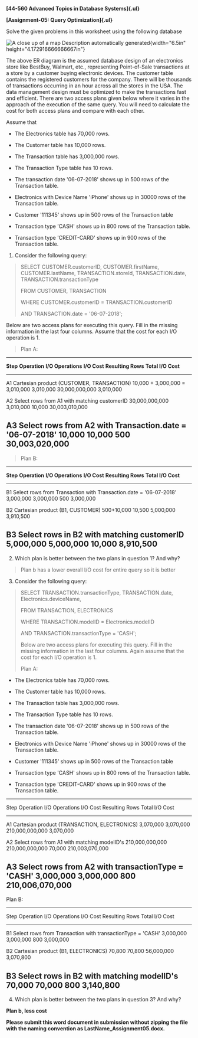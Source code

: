 **[44-560 Advanced Topics in Database Systems]{.ul}**

**[Assignment-05: Query Optimization]{.ul}**

Solve the given problems in this worksheet using the following database

![A close up of a map Description automatically generated](media/image1.jpeg){width="6.5in" height="4.172916666666667in"}

The above ER diagram is the assumed database design of an electronics store like BestBuy, Walmart, etc., representing Point-of-Sale transactions at a store by a customer buying electronic devices. The customer table contains the registered customers for the company. There will be thousands of transactions occurring in an hour across all the stores in the USA. The data management design must be optimized to make the transactions fast and efficient. There are two access plans given below where it varies in the approach of the execution of the same query. You will need to calculate the cost for both access plans and compare with each other.

Assume that

-   The Electronics table has 70,000 rows.

-   The Customer table has 10,000 rows.

-   The Transaction table has 3,000,000 rows.

-   The Transaction Type table has 10 rows.

-   The transaction date \'06-07-2018\' shows up in 500 rows of the Transaction table.

-   Electronics with Device Name 'iPhone' shows up in 30000 rows of the Transaction table.

-   Customer '111345' shows up in 500 rows of the Transaction table

-   Transaction type 'CASH' shows up in 800 rows of the Transaction table.

-   Transaction type 'CREDIT-CARD' shows up in 900 rows of the Transaction table.

1)  Consider the following query:

> SELECT CUSTOMER.customerID, CUSTOMER.firstName, CUSTOMER.lastName, TRANSACTION.storeId, TRANSACTION.date, TRANSACTION.transactionType
>
> FROM CUSTOMER, TRANSACTION
>
> WHERE CUSTOMER.customerID = TRANSACTION.customerID
>
> AND TRANSACTION.date = \'06-07-2018\';

Below are two access plans for executing this query. Fill in the missing information in the last four columns. Assume that the cost for each I/O operation is 1.

> Plan A:

  -----------------------------------------------------------------------------------------------------------------------------------------------------------------
  **Step**   **Operation**                                                **I/O Operations**               **I/O Cost**   **Resulting Rows**   **Total I/O Cost**
  ---------- ------------------------------------------------------------ -------------------------------- -------------- -------------------- --------------------
  A1         Cartesian product (CUSTOMER, TRANSACTION)                    10,000 + 3,000,000 = 3,010,000   3,010,000      30,000,000,000       3,010,000

  A2         Select rows from A1 with matching customerID                 30,000,000,000                   3,010,000      10,000               30,003,010,000

  A3         Select rows from A2 with Transaction.date = \'06-07-2018\'   10,000                           10,000         500                  30,003,020,000
  -----------------------------------------------------------------------------------------------------------------------------------------------------------------

> Plan B:

  --------------------------------------------------------------------------------------------------------------------------------------------------------------
  **Step**   **Operation**                                                         **I/O Operations**   **I/O Cost**   **Resulting Rows**   **Total I/O Cost**
  ---------- --------------------------------------------------------------------- -------------------- -------------- -------------------- --------------------
  B1         Select rows from Transaction with Transaction.date = \'06-07-2018\'   3,000,000            3,000,000      500                  3,000,000

  B2         Cartesian product (B1, CUSTOMER)                                      500+10,000           10,500         5,000,000            3,910,500

  B3         Select rows in B2 with matching customerID                            5,000,000            5,000,000      10,000               8,910,500
  --------------------------------------------------------------------------------------------------------------------------------------------------------------

2)  Which plan is better between the two plans in question 1? And why?

> Plan b has a lower overall I/O cost for entire query so it is better

3)  Consider the following query:

> SELECT TRANSACTION.transactionType, TRANSACTION.date, Electronics.deviceName,
>
> FROM TRANSACTION, ELECTRONICS
>
> WHERE TRANSACTION.modelID = Electronics.modelID
>
> AND TRANSACTION.transactionType = 'CASH';
>
> Below are two access plans for executing this query. Fill in the missing information in the last four columns. Again assume that the cost for each I/O operation is 1.
>
> Plan A:

-   The Electronics table has 70,000 rows.

-   The Customer table has 10,000 rows.

-   The Transaction table has 3,000,000 rows.

-   The Transaction Type table has 10 rows.

-   The transaction date \'06-07-2018\' shows up in 500 rows of the Transaction table.

-   Electronics with Device Name 'iPhone' shows up in 30000 rows of the Transaction table.

-   Customer '111345' shows up in 500 rows of the Transaction table

-   Transaction type 'CASH' shows up in 800 rows of the Transaction table.

-   Transaction type 'CREDIT-CARD' shows up in 900 rows of the Transaction table.

  ----------------------------------------------------------------------------------------------------------------------------------
  Step   Operation                                           I/O Operations    I/O Cost          Resulting Rows    Total I/O Cost
  ------ --------------------------------------------------- ----------------- ----------------- ----------------- -----------------
  A1     Cartesian product (TRANSACTION, ELECTRONICS)        3,070,000         3,070,000         210,000,000,000   3,070,000

  A2     Select rows from A1 with matching modelID's         210,000,000,000   210,000,000,000   70,000            210,003,070,000

  A3     Select rows from A2 with transactionType = 'CASH'   3,000,000         3,000,000         800               210,006,070,000
  ----------------------------------------------------------------------------------------------------------------------------------

Plan B:

  ----------------------------------------------------------------------------------------------------------------------------------
  Step   Operation                                                    I/O Operations   I/O Cost    Resulting Rows   Total I/O Cost
  ------ ------------------------------------------------------------ ---------------- ----------- ---------------- ----------------
  B1     Select rows from Transaction with transactionType = 'CASH'   3,000,000        3,000,000   800              3,000,000

  B2     Cartesian product (B1, ELECTRONICS)                          70,800           70,800      56,000,000       3,070,800

  B3     Select rows in B2 with matching modelID's                    70,000           70,000      800              3,140,800
  ----------------------------------------------------------------------------------------------------------------------------------

4)  Which plan is better between the two plans in question 3? And why?

**Plan b, less cost**

**Please submit this word document in submission without zipping the file with the naming convention as LastName_Assignment05.docx.**

